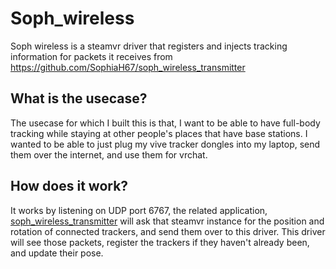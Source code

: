 # Soph_wireless

Soph wireless is a steamvr driver that registers and injects tracking information for packets it receives from https://github.com/SophiaH67/soph_wireless_transmitter

## What is the usecase?

The usecase for which I built this is that, I want to be able to have full-body tracking while staying at other people's places that have base stations.
I wanted to be able to just plug my vive tracker dongles into my laptop, send them over the internet, and use them for vrchat.

## How does it work?

It works by listening on UDP port 6767, the related application, [soph_wireless_transmitter](https://github.com/SophiaH67/soph_wireless_transmitter)
will ask that steamvr instance for the position and rotation of connected trackers, and send them over to this driver.
This driver will see those packets, register the trackers if they haven't already been, and update their pose.
